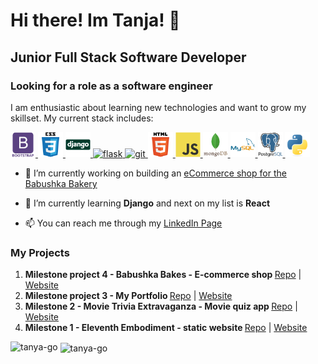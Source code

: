 # Hi there! Im Tanja! 👋
## Junior Full Stack Software Developer
### Looking for a role as a software engineer

I am enthusiastic about learning new technologies and want to grow my skillset. My current stack includes:

<p align="left"> <a href="https://getbootstrap.com" target="_blank" rel="noreferrer"> <img src="https://raw.githubusercontent.com/devicons/devicon/master/icons/bootstrap/bootstrap-plain-wordmark.svg" alt="bootstrap" width="40" height="40"/> </a> <a href="https://www.w3schools.com/css/" target="_blank" rel="noreferrer"> <img src="https://raw.githubusercontent.com/devicons/devicon/master/icons/css3/css3-original-wordmark.svg" alt="css3" width="40" height="40"/> </a> <a href="https://www.djangoproject.com/" target="_blank" rel="noreferrer"> <img src="https://raw.githubusercontent.com/devicons/devicon/master/icons/django/django-original.svg" alt="django" width="40" height="40"/> </a> <a href="https://flask.palletsprojects.com/" target="_blank" rel="noreferrer"> <img src="https://www.vectorlogo.zone/logos/pocoo_flask/pocoo_flask-icon.svg" alt="flask" width="40" height="40"/> </a> <a href="https://git-scm.com/" target="_blank" rel="noreferrer"> <img src="https://www.vectorlogo.zone/logos/git-scm/git-scm-icon.svg" alt="git" width="40" height="40"/> </a> <a href="https://www.w3.org/html/" target="_blank" rel="noreferrer"> <img src="https://raw.githubusercontent.com/devicons/devicon/master/icons/html5/html5-original-wordmark.svg" alt="html5" width="40" height="40"/> </a> <a href="https://developer.mozilla.org/en-US/docs/Web/JavaScript" target="_blank" rel="noreferrer"> <img src="https://raw.githubusercontent.com/devicons/devicon/master/icons/javascript/javascript-original.svg" alt="javascript" width="40" height="40"/> </a> <a href="https://www.mongodb.com/" target="_blank" rel="noreferrer"> <img src="https://raw.githubusercontent.com/devicons/devicon/master/icons/mongodb/mongodb-original-wordmark.svg" alt="mongodb" width="40" height="40"/> </a> <a href="https://www.mysql.com/" target="_blank" rel="noreferrer"> <img src="https://raw.githubusercontent.com/devicons/devicon/master/icons/mysql/mysql-original-wordmark.svg" alt="mysql" width="40" height="40"/> </a> <a href="https://www.postgresql.org" target="_blank" rel="noreferrer"> <img src="https://raw.githubusercontent.com/devicons/devicon/master/icons/postgresql/postgresql-original-wordmark.svg" alt="postgresql" width="40" height="40"/> </a> <a href="https://www.python.org" target="_blank" rel="noreferrer"> <img src="https://raw.githubusercontent.com/devicons/devicon/master/icons/python/python-original.svg" alt="python" width="40" height="40"/> </a> </p>

- 🔭 I’m currently working on building an [eCommerce shop for the Babushka Bakery](https://babushka-bakes.herokuapp.com/)

- 🌱 I’m currently learning **Django** and next on my list is **React**

- 📫 You can reach me through my [LinkedIn Page](https://www.linkedin.com/in/tanja-godinic/)




### My Projects
1. <strong>Milestone project 4 - Babushka Bakes - E-commerce shop </strong><a href="https://github.com/TanYa-Go/Babushka-Bakes" alt="Babushka bakes Repo" target="_blank">Repo</a> | <a href="https://babushka-bakes.herokuapp.com/" alt="Babushka Bakes Shop" target="_blank">Website</a>
1. <strong>Milestone project 3 - My Portfolio </strong> <a href="https://github.com/TanYa-Go/TanjaG.Portfolio" alt="Portfolio Repo" target="_blank">Repo</a> | <a href="https://tanjag-portfolio.herokuapp.com/" alt="Movie Quiz App" target="_blank">Website</a> 
1.  <strong>Milestone 2 - Movie Trivia Extravaganza - Movie quiz app </strong><a href="https://github.com/TanYa-Go/Movie-Quiz" alt="Movie Quiz Repo" target="_blank">Repo</a> | <a href="https://tanya-go.github.io/movie-quiz/" alt="Movie Quiz App" target="_blank">Website</a> 
1.  <strong>Milestone 1 - Eleventh Embodiment - static website </strong><a href=https://github.com/TanYa-Go/eleventh-embodiment alt="Eleventh Embodiment Repo" target="_blank">Repo</a> | <a href="https://tanya-go.github.io/eleventh-embodiment/" alt="Eleventh Embodiment website" target="_blank">Website</a> 


<p><img align="left" src="https://github-readme-stats.vercel.app/api/top-langs?username=tanya-go&show_icons=true&theme=dark&locale=en&layout=compact" alt="tanya-go" /></p>

<p>&nbsp;<img align="center" src="https://github-readme-stats.vercel.app/api?username=tanya-go&show_icons=true&theme=dark&locale=en" alt="tanya-go" /></p>
